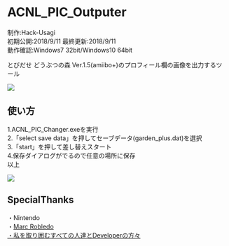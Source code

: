 <h1>ACNL_PIC_Outputer</h1>
<p>制作:Hack-Usagi
<br>初期公開:2018/9/11 最終更新:2018/9/11
<br>動作確認:Windows7 32bit/Windows10 64bit</p>
<p>とびだせ どうぶつの森 Ver.1.5(amiibo+)のプロフィール欄の画像を出力するツール</p>
<img src="https://user-images.githubusercontent.com/40888604/45363045-66c9ca80-b611-11e8-8f9c-a1261347a281.jpg"> 
<h2>使い方</h2>
<p>1.ACNL_PIC_Changer.exeを実行
<br>2.「select save data」を押してセーブデータ(garden_plus.dat)を選択
<br>3.「start」を押して差し替えスタート
<br>4.保存ダイアログがでるので任意の場所に保存
<br>以上</p>
<img src="https://user-images.githubusercontent.com/40888604/45362988-3aae4980-b611-11e8-85a1-73a944ed4319.jpg"> 
<h2>SpecialThanks</h2>
<p>・Nintendo
<br>・<a href="https://github.com/marcrobledo">Marc Robledo
<br>・私を取り囲むすべての人達とDeveloperの方々</p>
